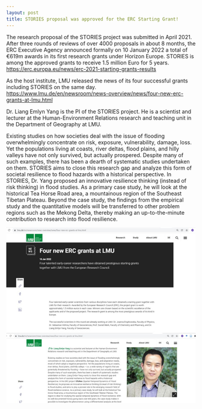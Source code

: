```yaml
---
layout: post
title: STORIES proposal was approved for the ERC Starting Grant!
---
```


The research proposal of the STORIES project was submitted in April 2021. After three rounds of reviews of over 4000 proposals in about 8 months, the ERC Executive Agency announced formally on 10 January 2022 a total of €619m awards in its first research grants under Horizon Europe. STORIES is among the approved grants to receive 1.5 million Euro for 5 years. https://erc.europa.eu/news/erc-2021-starting-grants-results

As the host institute, LMU released the news of its four successful grants including STORIES on the same day.
https://www.lmu.de/en/newsroom/news-overview/news/four-new-erc-grants-at-lmu.html

Dr. Liang Emlyn Yang is the PI of the STORIES project. He is a scientist and lecturer at the Human-Environment Relations research and teaching unit in the Department of Geography at LMU.

Existing studies on how societies deal with the issue of flooding overwhelmingly concentrate on risk, exposure, vulnerability, damage, loss. Yet the populations living at coasts, river deltas, flood plains, and hilly valleys have not only survived, but actually prospered. Despite many of such examples, there has been a dearth of systematic studies undertaken on them. STORIES aims to close this research gap and analyze this form of societal resilience to flood hazards with a historical perspective. In STORIES, Dr. Yang proposed an innovative resilience thinking (instead of risk thinking) in flood studies. As a primary case study, he will look at the historical Tea Horse Road area, a mountainous region of the Southeast Tibetan Plateau. Beyond the case study, the findings from the empirical study and the quantitative models will be transferred to other problem regions such as the Mekong Delta, thereby making an up-to-the-minute contribution to research into flood resilience.

![yang](\assets\images\content\01_10.jpg)
